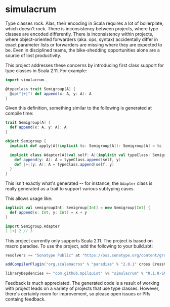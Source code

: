 simulacrum
==========

Type classes rock. Alas, their encoding in Scala requires a lot of boilerplate, which doesn't rock. There is inconsistency between projects, where type classes are encoded differently. There is inconsistency within projects, where object-oriented forwarders (aka. ops, syntax) accidentally differ in exact parameter lists or forwarders are missing where they are expected to be. Even in disciplined teams, the bike-shedding opportunities alone are a source of lost productivity.

This project addresses these concerns by introducing first class support for type classes in Scala 2.11. For example:

```scala
import simulacrum._

@typeclass trait Semigroup[A] {
  @op("|+|") def append(x: A, y: A): A
}
```

Given this definition, something similar to the following is generated at compile time:

```scala
trait Semigroup[A] {
  def append(x: A, y: A): A
}

object Semigroup {
  implicit def apply[A](implicit tc: Semigroup[A]): Semigroup[A] = tc

  implicit class Adapter[A](val self: A)(implicit val typeClass: Semigroup[A]) {
    def append(y: A): A = typeClass.append(self, y)
    def |+|(y: A): A = typeClass.append(self, y)
  }
}
```

This isn't exactly what's generated -- for instance, the `Adapter` class is really generated as a trait to support various subtyping cases.

This allows usage like:

```scala
implicit val semigroupInt: Semigroup[Int] = new Semigroup[Int] {
  def append(x: Int, y: Int) = x + y
}

import Semigroup.Adapter
1 |+| 2 // 3
```

This project currently only supports Scala 2.11. The project is based on macro paradise. To use the project, add the following to your build.sbt:

```scala
resolvers += "Sonatype Public" at "https://oss.sonatype.org/content/groups/public/"

addCompilerPlugin("org.scalamacros" % "paradise" % "2.0.1" cross CrossVersion.full)

libraryDepdencies += "com.github.mpilquist" %% "simulacrum" % "0.1.0-SNAPSHOT"
```

Feedback is much appreciated. The generated code is a result of working with project leads on a variety of projects that use type classes. However, there's certainly room for improvement, so please open issues or PRs containg feedback.
